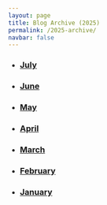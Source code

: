 ```yaml
---
layout: page
title: Blog Archive (2025)
permalink: /2025-archive/
navbar: false
---
```


<ul>
  <li><h3><a href="{% link pages/archive/2025/2025-07-archive.md %}">July</a></h3></li>
  <li><h3><a href="{% link pages/archive/2025/2025-06-archive.md %}">June</a></h3></li>
  <li><h3><a href="{% link pages/archive/2025/2025-05-archive.md %}">May</a></h3></li>
  <li><h3><a href="{% link pages/archive/2025/2025-04-archive.md %}">April</a></h3></li>
  <li><h3><a href="{% link pages/archive/2025/2025-03-archive.md %}">March</a></h3></li>
  <li><h3><a href="{% link pages/archive/2025/2025-02-archive.md %}">February</a></h3></li>
  <li><h3><a href="{% link pages/archive/2025/2025-01-archive.md %}">January</a></h3></li>
</ul>
